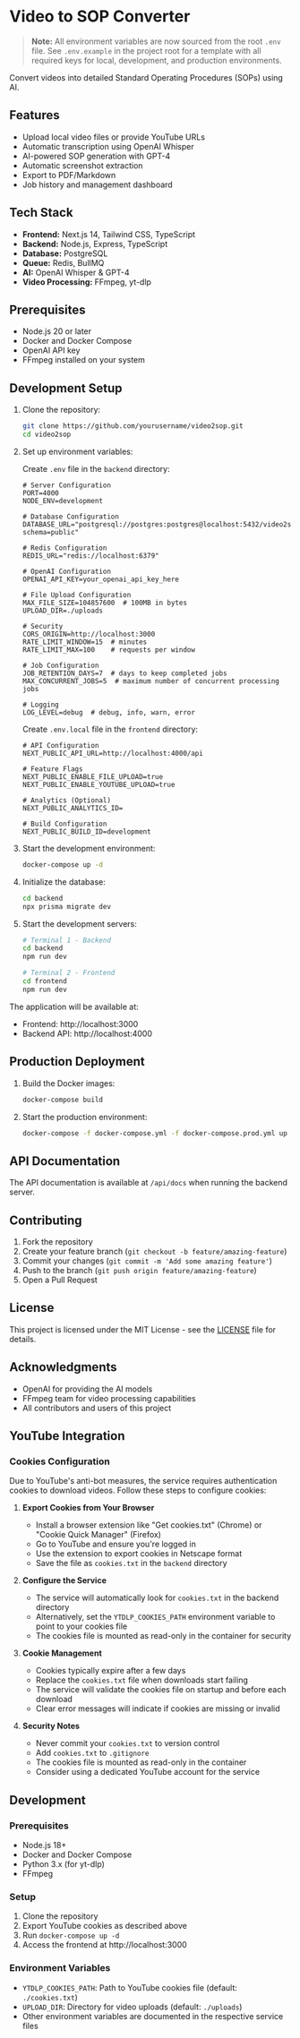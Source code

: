 # Video to SOP Converter

> **Note:** All environment variables are now sourced from the root `.env` file. See `.env.example` in the project root for a template with all required keys for local, development, and production environments.

Convert videos into detailed Standard Operating Procedures (SOPs) using AI.

## Features

- Upload local video files or provide YouTube URLs
- Automatic transcription using OpenAI Whisper
- AI-powered SOP generation with GPT-4
- Automatic screenshot extraction
- Export to PDF/Markdown
- Job history and management dashboard

## Tech Stack

- **Frontend:** Next.js 14, Tailwind CSS, TypeScript
- **Backend:** Node.js, Express, TypeScript
- **Database:** PostgreSQL
- **Queue:** Redis, BullMQ
- **AI:** OpenAI Whisper & GPT-4
- **Video Processing:** FFmpeg, yt-dlp

## Prerequisites

- Node.js 20 or later
- Docker and Docker Compose
- OpenAI API key
- FFmpeg installed on your system

## Development Setup

1. Clone the repository:
   ```bash
   git clone https://github.com/yourusername/video2sop.git
   cd video2sop
   ```

2. Set up environment variables:

   Create `.env` file in the `backend` directory:
   ```env
   # Server Configuration
   PORT=4000
   NODE_ENV=development

   # Database Configuration
   DATABASE_URL="postgresql://postgres:postgres@localhost:5432/video2sop?schema=public"

   # Redis Configuration
   REDIS_URL="redis://localhost:6379"

   # OpenAI Configuration
   OPENAI_API_KEY=your_openai_api_key_here

   # File Upload Configuration
   MAX_FILE_SIZE=104857600  # 100MB in bytes
   UPLOAD_DIR=./uploads

   # Security
   CORS_ORIGIN=http://localhost:3000
   RATE_LIMIT_WINDOW=15  # minutes
   RATE_LIMIT_MAX=100    # requests per window

   # Job Configuration
   JOB_RETENTION_DAYS=7  # days to keep completed jobs
   MAX_CONCURRENT_JOBS=5  # maximum number of concurrent processing jobs

   # Logging
   LOG_LEVEL=debug  # debug, info, warn, error
   ```

   Create `.env.local` file in the `frontend` directory:
   ```env
   # API Configuration
   NEXT_PUBLIC_API_URL=http://localhost:4000/api

   # Feature Flags
   NEXT_PUBLIC_ENABLE_FILE_UPLOAD=true
   NEXT_PUBLIC_ENABLE_YOUTUBE_UPLOAD=true

   # Analytics (Optional)
   NEXT_PUBLIC_ANALYTICS_ID=

   # Build Configuration
   NEXT_PUBLIC_BUILD_ID=development
   ```

3. Start the development environment:
   ```bash
   docker-compose up -d
   ```

4. Initialize the database:
   ```bash
   cd backend
   npx prisma migrate dev
   ```

5. Start the development servers:
   ```bash
   # Terminal 1 - Backend
   cd backend
   npm run dev

   # Terminal 2 - Frontend
   cd frontend
   npm run dev
   ```

The application will be available at:
- Frontend: http://localhost:3000
- Backend API: http://localhost:4000

## Production Deployment

1. Build the Docker images:
   ```bash
   docker-compose build
   ```

2. Start the production environment:
   ```bash
   docker-compose -f docker-compose.yml -f docker-compose.prod.yml up -d
   ```

## API Documentation

The API documentation is available at `/api/docs` when running the backend server.

## Contributing

1. Fork the repository
2. Create your feature branch (`git checkout -b feature/amazing-feature`)
3. Commit your changes (`git commit -m 'Add some amazing feature'`)
4. Push to the branch (`git push origin feature/amazing-feature`)
5. Open a Pull Request

## License

This project is licensed under the MIT License - see the [LICENSE](LICENSE) file for details.

## Acknowledgments

- OpenAI for providing the AI models
- FFmpeg team for video processing capabilities
- All contributors and users of this project

## YouTube Integration

### Cookies Configuration

Due to YouTube's anti-bot measures, the service requires authentication cookies to download videos. Follow these steps to configure cookies:

1. **Export Cookies from Your Browser**
   - Install a browser extension like "Get cookies.txt" (Chrome) or "Cookie Quick Manager" (Firefox)
   - Go to YouTube and ensure you're logged in
   - Use the extension to export cookies in Netscape format
   - Save the file as `cookies.txt` in the `backend` directory

2. **Configure the Service**
   - The service will automatically look for `cookies.txt` in the backend directory
   - Alternatively, set the `YTDLP_COOKIES_PATH` environment variable to point to your cookies file
   - The cookies file is mounted as read-only in the container for security

3. **Cookie Management**
   - Cookies typically expire after a few days
   - Replace the `cookies.txt` file when downloads start failing
   - The service will validate the cookies file on startup and before each download
   - Clear error messages will indicate if cookies are missing or invalid

4. **Security Notes**
   - Never commit your `cookies.txt` to version control
   - Add `cookies.txt` to `.gitignore`
   - The cookies file is mounted as read-only in the container
   - Consider using a dedicated YouTube account for the service

## Development

### Prerequisites
- Node.js 18+
- Docker and Docker Compose
- Python 3.x (for yt-dlp)
- FFmpeg

### Setup
1. Clone the repository
2. Export YouTube cookies as described above
3. Run `docker-compose up -d`
4. Access the frontend at http://localhost:3000

### Environment Variables
- `YTDLP_COOKIES_PATH`: Path to YouTube cookies file (default: `./cookies.txt`)
- `UPLOAD_DIR`: Directory for video uploads (default: `./uploads`)
- Other environment variables are documented in the respective service files